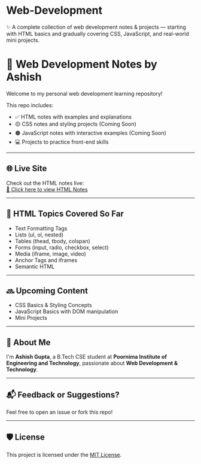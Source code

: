 # Web-Development
✨ A complete collection of web development notes &amp; projects — starting with HTML basics and gradually covering CSS, JavaScript, and real-world mini projects.
# 🧠 Web Development Notes by Ashish

Welcome to my personal web development learning repository!

This repo includes:

- ✅ HTML notes with examples and explanations  
- 🟡 CSS notes and styling projects (Coming Soon)  
- 🟠 JavaScript notes with interactive examples (Coming Soon)  
- 💻 Projects to practice front-end skills

---

## 🌐 Live Site
Check out the HTML notes live:  
[🔗 Click here to view HTML Notes](https://github.com/ashishgupta251/Web-Development/blob/main/HTML_Notes.html)

---

## 📌 HTML Topics Covered So Far

- Text Formatting Tags
- Lists (ul, ol, nested)
- Tables (thead, tbody, colspan)
- Forms (input, radio, checkbox, select)
- Media (iframe, image, video)
- Anchor Tags and iframes
- Semantic HTML

---

## 🔜 Upcoming Content

- CSS Basics & Styling Concepts  
- JavaScript Basics with DOM manipulation  
- Mini Projects

---

## 🙋 About Me

I'm **Ashish Gupta**, a B.Tech CSE student at **Poornima Institute of Engineering and Technology**, passionate about **Web Development & Technology**.

---

## 📬 Feedback or Suggestions?

Feel free to open an issue or fork this repo!

---

## 🛡 License

This project is licensed under the [MIT License](LICENSE).
